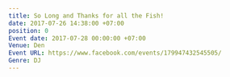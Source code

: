 ```yaml
---
title: So Long and Thanks for all the Fish!
date: 2017-07-26 14:38:00 +07:00
position: 0
Event date: 2017-07-28 00:00:00 +07:00
Venue: Den
Event URL: https://www.facebook.com/events/179947432545505/
Genre: DJ
---
```


